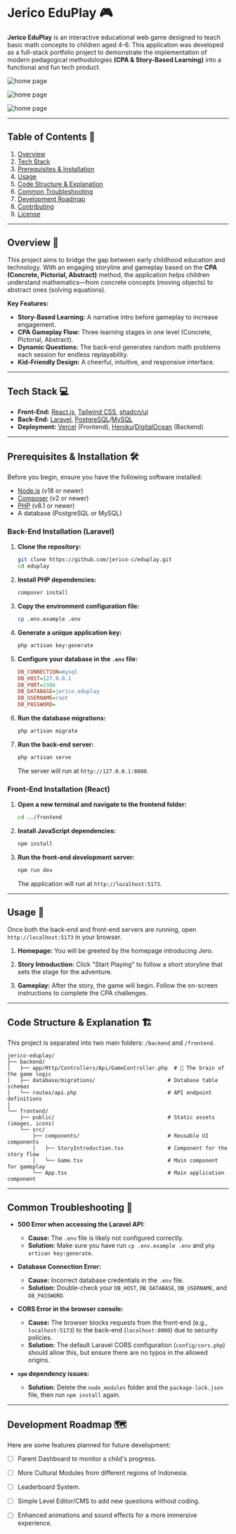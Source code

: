 # Jerico EduPlay 🎮

**Jerico EduPlay** is an interactive educational web game designed to teach basic math concepts to children aged 4-6. This application was developed as a full-stack portfolio project to demonstrate the implementation of modern pedagogical methodologies **(CPA & Story-Based Learning)** into a functional and fun tech product.

![home page](public/image/screenshot/home_page.png)

![home page](public/image/screenshot/home_page2.png)

![home page](public/image/screenshot/intro.png)

-----

## Table of Contents 📖

1.  [Overview](https://www.google.com/search?q=%23overview-)
2.  [Tech Stack](https://www.google.com/search?q=%23tech-stack-)
3.  [Prerequisites & Installation](https://www.google.com/search?q=%23prerequisites--installation-%EF%B8%8F)
4.  [Usage](https://www.google.com/search?q=%23usage-)
5.  [Code Structure & Explanation](https://www.google.com/search?q=%23code-structure--explanation-%EF%B8%8F)
6.  [Common Troubleshooting](https://www.google.com/search?q=%23common-troubleshooting-)
7.  [Development Roadmap](https://www.google.com/search?q=%23development-roadmap-)
8.  [Contributing](https://www.google.com/search?q=%23contributing-)
9.  [License](https://www.google.com/search?q=%23license-)

-----

## Overview 🎯

This project aims to bridge the gap between early childhood education and technology. With an engaging storyline and gameplay based on the **CPA (Concrete, Pictorial, Abstract)** method, the application helps children understand mathematics—from concrete concepts (moving objects) to abstract ones (solving equations).

**Key Features:**

  * **Story-Based Learning:** A narrative intro before gameplay to increase engagement.
  * **CPA Gameplay Flow:** Three learning stages in one level (Concrete, Pictorial, Abstract).
  * **Dynamic Questions:** The back-end generates random math problems each session for endless replayability.
  * **Kid-Friendly Design:** A cheerful, intuitive, and responsive interface.

-----

## Tech Stack 💻

  * **Front-End:** [React.js](https://reactjs.org/), [Tailwind CSS](https://tailwindcss.com/), [shadcn/ui](https://ui.shadcn.com/)
  * **Back-End:** [Laravel](https://laravel.com/), [PostgreSQL](https://www.postgresql.org/)/[MySQL](https://www.mysql.com/)
  * **Deployment:** [Vercel](https://vercel.com/) (Frontend), [Heroku](https://www.heroku.com/)/[DigitalOcean](https://www.digitalocean.com/) (Backend)

-----

## Prerequisites & Installation 🛠️

Before you begin, ensure you have the following software installed:

  * [Node.js](https://nodejs.org/en/) (v18 or newer)
  * [Composer](https://getcomposer.org/) (v2 or newer)
  * [PHP](https://www.php.net/downloads.php) (v8.1 or newer)
  * A database (PostgreSQL or MySQL)

### **Back-End Installation (Laravel)**

1.  **Clone the repository:**

    ```bash
    git clone https://github.com/jerico-c/eduplay.git
    cd eduplay
    ```

2.  **Install PHP dependencies:**

    ```bash
    composer install
    ```

3.  **Copy the environment configuration file:**

    ```bash
    cp .env.example .env
    ```

4.  **Generate a unique application key:**

    ```bash
    php artisan key:generate
    ```

5.  **Configure your database in the `.env` file:**

    ```ini
    DB_CONNECTION=mysql
    DB_HOST=127.0.0.1
    DB_PORT=3306
    DB_DATABASE=jerico_eduplay
    DB_USERNAME=root
    DB_PASSWORD=
    ```

6.  **Run the database migrations:**

    ```bash
    php artisan migrate
    ```

7.  **Run the back-end server:**

    ```bash
    php artisan serve
    ```

    The server will run at `http://127.0.0.1:8000`.

### **Front-End Installation (React)**

1.  **Open a new terminal and navigate to the frontend folder:**

    ```bash
    cd ../frontend
    ```

2.  **Install JavaScript dependencies:**

    ```bash
    npm install
    ```

3.  **Run the front-end development server:**

    ```bash
    npm run dev
    ```

    The application will run at `http://localhost:5173`.

-----

## Usage 🚀

Once both the back-end and front-end servers are running, open `http://localhost:5173` in your browser.

1.  **Homepage:** You will be greeted by the homepage introducing Jero.

2.  **Story Introduction:** Click "Start Playing" to follow a short storyline that sets the stage for the adventure.

3.  **Gameplay:** After the story, the game will begin. Follow the on-screen instructions to complete the CPA challenges.

-----

## Code Structure & Explanation 🏗️

This project is separated into two main folders: `/backend` and `/frontend`.

```
jerico-eduplay/
├── backend/
│   ├── app/Http/Controllers/Api/GameController.php  # 🧠 The brain of the game logic
│   ├── database/migrations/                       # Database table schemas
│   └── routes/api.php                             # API endpoint definitions
│
└── frontend/
    ├── public/                                    # Static assets (images, icons)
    └── src/
        ├── components/                            # Reusable UI components
        │   ├── StoryIntroduction.tsx              # Component for the story flow
        │   └── Game.tsx                           # Main component for gameplay
        └── App.tsx                                # Main application component
```

-----

## Common Troubleshooting 🤔

  * **500 Error when accessing the Laravel API:**

      * **Cause:** The `.env` file is likely not configured correctly.
      * **Solution:** Make sure you have run `cp .env.example .env` and `php artisan key:generate`.

  * **Database Connection Error:**

      * **Cause:** Incorrect database credentials in the `.env` file.
      * **Solution:** Double-check your `DB_HOST`, `DB_DATABASE`, `DB_USERNAME`, and `DB_PASSWORD`.

  * **CORS Error in the browser console:**

      * **Cause:** The browser blocks requests from the front-end (e.g., `localhost:5173`) to the back-end (`localhost:8000`) due to security policies.
      * **Solution:** The default Laravel CORS configuration (`config/cors.php`) should allow this, but ensure there are no typos in the allowed origins.

  * **`npm` dependency issues:**

      * **Solution:** Delete the `node_modules` folder and the `package-lock.json` file, then run `npm install` again.

-----

## Development Roadmap 🗺️

Here are some features planned for future development:

  - [ ]  Parent Dashboard to monitor a child's progress.
  - [ ]  More Cultural Modules from different regions of Indonesia.
  - [ ]  Leaderboard System.
  - [ ]  Simple Level Editor/CMS to add new questions without coding.
  - [ ]  Enhanced animations and sound effects for a more immersive experience.

